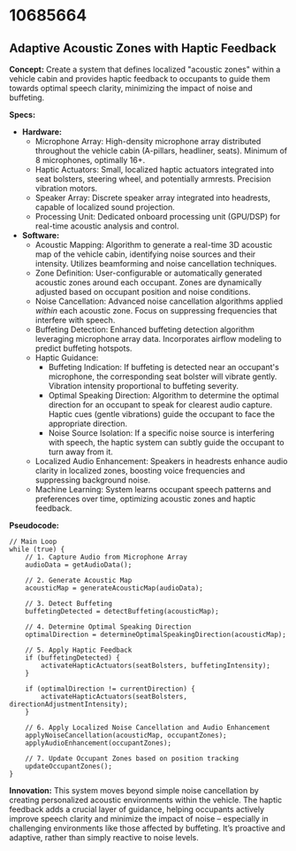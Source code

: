 # 10685664

## Adaptive Acoustic Zones with Haptic Feedback

**Concept:** Create a system that defines localized "acoustic zones" within a vehicle cabin and provides haptic feedback to occupants to guide them towards optimal speech clarity, minimizing the impact of noise and buffeting.

**Specs:**

*   **Hardware:**
    *   Microphone Array: High-density microphone array distributed throughout the vehicle cabin (A-pillars, headliner, seats). Minimum of 8 microphones, optimally 16+.
    *   Haptic Actuators: Small, localized haptic actuators integrated into seat bolsters, steering wheel, and potentially armrests. Precision vibration motors.
    *   Speaker Array: Discrete speaker array integrated into headrests, capable of localized sound projection.
    *   Processing Unit: Dedicated onboard processing unit (GPU/DSP) for real-time acoustic analysis and control.
*   **Software:**
    *   Acoustic Mapping: Algorithm to generate a real-time 3D acoustic map of the vehicle cabin, identifying noise sources and their intensity. Utilizes beamforming and noise cancellation techniques.
    *   Zone Definition: User-configurable or automatically generated acoustic zones around each occupant. Zones are dynamically adjusted based on occupant position and noise conditions.
    *   Noise Cancellation: Advanced noise cancellation algorithms applied *within* each acoustic zone. Focus on suppressing frequencies that interfere with speech.
    *   Buffeting Detection: Enhanced buffeting detection algorithm leveraging microphone array data. Incorporates airflow modeling to predict buffeting hotspots.
    *   Haptic Guidance:
        *   Buffeting Indication: If buffeting is detected near an occupant's microphone, the corresponding seat bolster will vibrate gently. Vibration intensity proportional to buffeting severity.
        *   Optimal Speaking Direction: Algorithm to determine the optimal direction for an occupant to speak for clearest audio capture. Haptic cues (gentle vibrations) guide the occupant to face the appropriate direction.
        *   Noise Source Isolation: If a specific noise source is interfering with speech, the haptic system can subtly guide the occupant to turn away from it.
    *   Localized Audio Enhancement:  Speakers in headrests enhance audio clarity in localized zones, boosting voice frequencies and suppressing background noise.
    *   Machine Learning: System learns occupant speech patterns and preferences over time, optimizing acoustic zones and haptic feedback.

**Pseudocode:**

```
// Main Loop
while (true) {
    // 1. Capture Audio from Microphone Array
    audioData = getAudioData();

    // 2. Generate Acoustic Map
    acousticMap = generateAcousticMap(audioData);

    // 3. Detect Buffeting
    buffetingDetected = detectBuffeting(acousticMap);

    // 4. Determine Optimal Speaking Direction
    optimalDirection = determineOptimalSpeakingDirection(acousticMap);

    // 5. Apply Haptic Feedback
    if (buffetingDetected) {
        activateHapticActuators(seatBolsters, buffetingIntensity);
    }

    if (optimalDirection != currentDirection) {
        activateHapticActuators(seatBolsters, directionAdjustmentIntensity);
    }

    // 6. Apply Localized Noise Cancellation and Audio Enhancement
    applyNoiseCancellation(acousticMap, occupantZones);
    applyAudioEnhancement(occupantZones);

    // 7. Update Occupant Zones based on position tracking
    updateOccupantZones();
}
```

**Innovation:** This system moves beyond simple noise cancellation by creating personalized acoustic environments within the vehicle. The haptic feedback adds a crucial layer of guidance, helping occupants actively improve speech clarity and minimize the impact of noise – especially in challenging environments like those affected by buffeting. It’s proactive and adaptive, rather than simply reactive to noise levels.